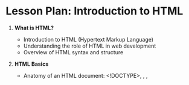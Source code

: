 # Lesson Plan: Introduction to HTML

1. **What is HTML?**
   - Introduction to HTML (Hypertext Markup Language)
   - Understanding the role of HTML in web development
   - Overview of HTML syntax and structure

2. **HTML Basics**
   - Anatomy of an HTML document: <!DOCTYPE>, <html>, <head>, <title>, <body>
   - Creating a basic HTML document template

3. **HTML Elements and Tags**
   - Understanding HTML elements and tags
   - Exploring common HTML tags (e.g., <h1>-<h6>, <p>, <a>, <img>, <ul>, <li>)

4. **Text Formatting**
   - Formatting text using HTML tags (e.g., <strong>, <em>, <u>, <br>, <hr>)
   - Creating headings, paragraphs, and line breaks in HTML documents

5. **Links and Images**
   - Creating hyperlinks using the <a> tag
   - Adding images to HTML documents using the <img> tag

6. **Lists**
   - Creating unordered lists (<ul>) and ordered lists (<ol>)
   - Using list item (<li>) tags to define list items

7. **Tables**
   - Creating tables using the <table>, <tr>, <th>, and <td> tags
   - Formatting tables with attributes such as colspan, rowspan, and border

8. **Forms**
   - Introduction to HTML forms and form elements
   - Creating form controls such as text inputs, checkboxes, radio buttons, and submit buttons

9. **Semantic HTML**
   - Understanding the importance of semantic HTML
   - Using semantic elements (e.g., <header>, <footer>, <nav>, <section>, <article>) to enhance document structure and accessibility

10. **HTML Comments and Document Structure**
   - Adding comments to HTML code using <!-- --> syntax
   - Understanding the importance of well-structured HTML documents for readability and maintainability

11. **HTML5 Features**
   - Overview of new features introduced in HTML5
   - Exploring HTML5 structural elements (e.g., <header>, <footer>, <nav>, <section>, <article>)

12. **Validation and Best Practices**
   - Validating HTML code using online validators and browser developer tools
   - Best practices for writing clean, well-formatted HTML code

13. **Responsive Design and HTML**
   - Introduction to responsive web design principles
   - Using HTML elements and attributes to create responsive layouts and content

14. **Accessibility and HTML**
   - Understanding the importance of accessibility in web development
   - Using semantic HTML and ARIA attributes to improve accessibility for users with disabilities

15. **Review and Practice**
   - Review of key concepts covered in the lesson
   - Hands-on exercises and projects to reinforce understanding of HTML basics
